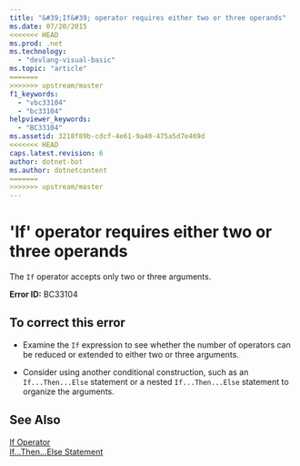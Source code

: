 ```yaml
---
title: "&#39;If&#39; operator requires either two or three operands"
ms.date: 07/20/2015
<<<<<<< HEAD
ms.prod: .net
ms.technology: 
  - "devlang-visual-basic"
ms.topic: "article"
=======
>>>>>>> upstream/master
f1_keywords: 
  - "vbc33104"
  - "bc33104"
helpviewer_keywords: 
  - "BC33104"
ms.assetid: 3218f89b-cdcf-4e61-9a40-475a5d7e469d
<<<<<<< HEAD
caps.latest.revision: 6
author: dotnet-bot
ms.author: dotnetcontent
=======
>>>>>>> upstream/master
---
```

# &#39;If&#39; operator requires either two or three operands
The `If` operator accepts only two or three arguments.  
  
 **Error ID:** BC33104  
  
## To correct this error  
  
-   Examine the `If` expression to see whether the number of operators can be reduced or extended to either two or three arguments.  
  
-   Consider using another conditional construction, such as an `If...Then...Else` statement or a nested `If...Then...Else` statement to organize the arguments.  
  
## See Also  
 [If Operator](../../visual-basic/language-reference/operators/if-operator.md)  
 [If...Then...Else Statement](../../visual-basic/language-reference/statements/if-then-else-statement.md)
